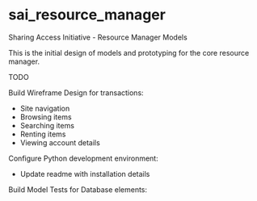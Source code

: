 sai_resource_manager
====================

Sharing Access Initiative - Resource Manager Models 

This is the initial design of models and prototyping for the core resource manager.

TODO

Build Wireframe Design for transactions:
- Site navigation
- Browsing items
- Searching items
- Renting items
- Viewing account details

Configure Python development environment:
- Update readme with installation details

Build Model Tests for Database elements:

